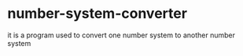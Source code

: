 # number-system-converter
it is a program used to convert one number system to another number system
